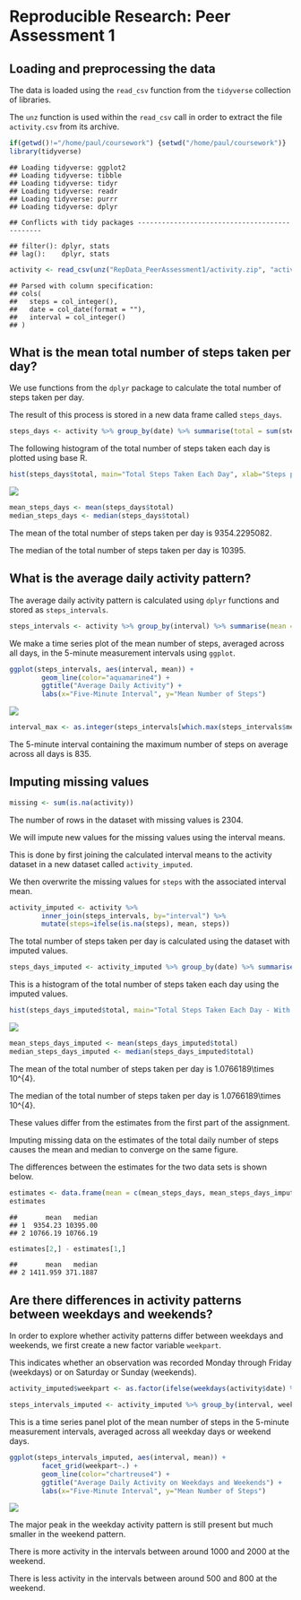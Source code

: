 # Reproducible Research: Peer Assessment 1

## Loading and preprocessing the data  

The data is loaded using the `read_csv` function from the `tidyverse` collection of libraries.  

The `unz` function is used within the `read_csv` call in order to extract the file `activity.csv` from its archive.  


```r
if(getwd()!="/home/paul/coursework") {setwd("/home/paul/coursework")}  
library(tidyverse)  
```

```
## Loading tidyverse: ggplot2
## Loading tidyverse: tibble
## Loading tidyverse: tidyr
## Loading tidyverse: readr
## Loading tidyverse: purrr
## Loading tidyverse: dplyr
```

```
## Conflicts with tidy packages ----------------------------------------------
```

```
## filter(): dplyr, stats
## lag():    dplyr, stats
```

```r
activity <- read_csv(unz("RepData_PeerAssessment1/activity.zip", "activity.csv"))  
```

```
## Parsed with column specification:
## cols(
##   steps = col_integer(),
##   date = col_date(format = ""),
##   interval = col_integer()
## )
```

## What is the mean total number of steps taken per day?  

We use functions from the `dplyr` package to calculate the total number of steps taken per day. 

The result of this process is stored in a new data frame called `steps_days`.  


```r
steps_days <- activity %>% group_by(date) %>% summarise(total = sum(steps, na.rm=TRUE))  
```

The following histogram of the total number of steps taken each day is plotted using base R.  


```r
hist(steps_days$total, main="Total Steps Taken Each Day", xlab="Steps per Day", col="aquamarine4")  
```

![](PA1_template_files/figure-html/plot_histogram_1-1.png)<!-- -->


```r
mean_steps_days <- mean(steps_days$total)  
median_steps_days <- median(steps_days$total)  
```

The mean of the total number of steps taken per day is 9354.2295082.  

The median of the total number of steps taken per day is 10395.  


## What is the average daily activity pattern?  

The average daily activity pattern is calculated using `dplyr` functions and stored as `steps_intervals`.  


```r
steps_intervals <- activity %>% group_by(interval) %>% summarise(mean = mean(steps, na.rm=TRUE))  
```
We make a time series plot of the mean number of steps, averaged across all days, in the 5-minute measurement intervals using `ggplot`.  


```r
ggplot(steps_intervals, aes(interval, mean)) +  
        geom_line(color="aquamarine4") +  
        ggtitle("Average Daily Activity") +  
        labs(x="Five-Minute Interval", y="Mean Number of Steps")  
```

![](PA1_template_files/figure-html/plot_steps-1.png)<!-- -->


```r
interval_max <- as.integer(steps_intervals[which.max(steps_intervals$mean), 1])  
```

The 5-minute interval containing the maximum number of steps on average across all days is 835.  


## Imputing missing values  


```r
missing <- sum(is.na(activity))  
```
The number of rows in the dataset with missing values is 2304.  

We will impute new values for the missing values using the interval means. 

This is done by first joining the calculated interval means to the activity dataset in a new dataset called `activity_imputed`. 

We then overwrite the missing values for `steps` with the associated interval mean.  


```r
activity_imputed <- activity %>%  
        inner_join(steps_intervals, by="interval") %>%  
        mutate(steps=ifelse(is.na(steps), mean, steps))  
```

The total number of steps taken per day is calculated using the dataset with imputed values. 


```r
steps_days_imputed <- activity_imputed %>% group_by(date) %>% summarise(total = sum(steps, na.rm=TRUE))  
```

This is a histogram of the total number of steps taken each day using the imputed values.  


```r
hist(steps_days_imputed$total, main="Total Steps Taken Each Day - With Imputed Values", xlab="Steps per Day", col="chartreuse4")  
```

![](PA1_template_files/figure-html/plot_histogram_2-1.png)<!-- -->


```r
mean_steps_days_imputed <- mean(steps_days_imputed$total)  
median_steps_days_imputed <- median(steps_days_imputed$total)  
```

The mean of the total number of steps taken per day is 1.0766189\times 10^{4}.  

The median of the total number of steps taken per day is 1.0766189\times 10^{4}.  

These values differ from the estimates from the first part of the assignment.

Imputing missing data on the estimates of the total daily number of steps causes the mean and median to converge on the same figure.  

The differences between the estimates for the two data sets is shown below.  


```r
estimates <- data.frame(mean = c(mean_steps_days, mean_steps_days_imputed),   median = c(median_steps_days, median_steps_days_imputed))  
estimates  
```

```
##       mean   median
## 1  9354.23 10395.00
## 2 10766.19 10766.19
```

```r
estimates[2,] - estimates[1,]  
```

```
##       mean   median
## 2 1411.959 371.1887
```

## Are there differences in activity patterns between weekdays and weekends?  

In order to explore whether activity patterns differ between weekdays and weekends, we first create a new factor variable `weekpart`.  

This indicates whether an observation was recorded Monday through Friday (weekdays) or on Saturday or Sunday (weekends). 


```r
activity_imputed$weekpart <- as.factor(ifelse(weekdays(activity$date) %in% c("Saturday", "Sunday"), "Weekend", "Weekday"))  

steps_intervals_imputed <- activity_imputed %>% group_by(interval, weekpart) %>% summarise(mean = mean(steps, na.rm=TRUE))  
```

This is a time series panel plot of the mean number of steps in the 5-minute measurement intervals, averaged across all weekday days or weekend days.  


```r
ggplot(steps_intervals_imputed, aes(interval, mean)) +  
        facet_grid(weekpart~.) +  
        geom_line(color="chartreuse4") +  
        ggtitle("Average Daily Activity on Weekdays and Weekends") +  
        labs(x="Five-Minute Interval", y="Mean Number of Steps")  
```

![](PA1_template_files/figure-html/plot_panel_weekpart-1.png)<!-- -->

The major peak in the weekday activity pattern is still present but much smaller in the weekend pattern. 

There is more activity in the intervals between around 1000 and 2000 at the weekend.  

There is less activity in the intervals between around 500 and 800 at the weekend.  
  
  


